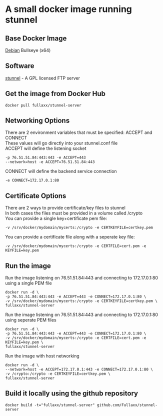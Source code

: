 # A small docker image running stunnel

## Base Docker Image
[Debian](https://hub.docker.com/_/debian) Bullseye (x64)

## Software
[stunnel](https://www.stunnel.org/) - A GPL licensed FTP server

## Get the image from Docker Hub
```
docker pull fullaxx/stunnel-server
```

## Networking Options
There are 2 environment variables that must be specified: ACCEPT and CONNECT \
These values will go directly into your stunnel.conf file \
ACCEPT will define the listening socket
```
-p 76.51.51.84:443:443 -e ACCEPT=443
--network=host -e ACCEPT=76.51.51.84:443
```
CONNECT will define the backend service connection
```
-e CONNECT=172.17.0.1:80
```

## Certificate Options
There are 2 ways to provide certificate/key files to stunnel \
In both cases the files must be provided in a volume called /crypto \
You can provide a single key+certificate pem file:
```
-v /srv/docker/mydomain/mycerts:/crypto -e CERTKEYFILE=certkey.pem
```
You can provide a certificate file along with a seperate key file:
```
-v /srv/docker/mydomain/mycerts:/crypto -e CERTFILE=cert.pem -e KEYFILE=key.pem
```

## Run the image
Run the image listening on 76.51.51.84:443 and connecting to 172.17.0.1:80 using a single PEM file
```
docker run -d \
-p 76.51.51.84:443:443 -e ACCEPT=443 -e CONNECT=172.17.0.1:80 \
-v /srv/docker/mydomain/mycerts:/crypto -e CERTKEYFILE=certkey.pem \
fullaxx/stunnel-server
```
Run the image listening on 76.51.51.84:443 and connecting to 172.17.0.1:80 using seperate PEM files
```
docker run -d \
-p 76.51.51.84:443:443 -e ACCEPT=443 -e CONNECT=172.17.0.1:80 \
-v /srv/docker/mydomain/mycerts:/crypto -e CERTFILE=cert.pem -e KEYFILE=key.pem \
fullaxx/stunnel-server
```
Run the image with host networking
```
docker run -d \
--network=host -e ACCEPT=172.17.0.1:443 -e CONNECT=172.17.0.1:80 \
-v /crypto:/crypto -e CERTKEYFILE=certkey.pem \
fullaxx/stunnel-server
```

## Build it locally using the github repository
```
docker build -t="fullaxx/stunnel-server" github.com/Fullaxx/stunnel-server
```
